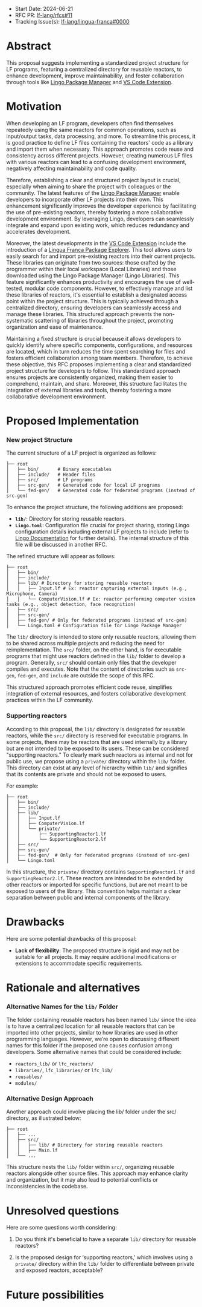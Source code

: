 - Start Date: 2024-06-21
- RFC PR: [lf-lang/rfcs#11](https://github.com/lf-lang/rfcs/pull/11)
- Tracking Issue(s): [lf-lang/lingua-franca#0000](https://github.com/lf-lang/lingua-franca/issues/0000)

# Abstract
[abstract]: #abstract

This proposal suggests implementing a standardized project structure for LF programs, featuring a centralized directory for reusable reactors, to enhance development, improve maintainability, and foster collaboration through tools like [Lingo Package Manager](https://github.com/lf-lang/lingo) and [VS Code Extension](https://github.com/lf-lang/vscode-lingua-franca).

# Motivation
[motivation]: #motivation

When developing an LF program, developers often find themselves repeatedly using the same reactors for common operations, such as input/output tasks, data processing, and more. To streamline this process, it is good practice to define LF files containing the reactors' code as a library and import them when necessary. This approach promotes code reuse and consistency across different projects. However, creating numerous LF files with various reactors can lead to a confusing development environment, negatively affecting maintainability and code quality. 

Therefore, establishing a clear and structured project layout is crucial, especially when aiming to share the project with colleagues or the community. The latest features of the [Lingo Package Manager](https://github.com/lf-lang/lingo) enable developers to incorporate other LF projects into their own. This enhancement significantly improves the developer experience by facilitating the use of pre-existing reactors, thereby fostering a more collaborative development environment. By leveraging Lingo, developers can seamlessly integrate and expand upon existing work, which reduces redundancy and accelerates development.

Moreover, the latest developments in the [VS Code Extension](https://github.com/lf-lang/vscode-lingua-franca) include the introduction of a [Lingua Franca Package Explorer](https://github.com/lf-lang/vscode-lingua-franca/blob/extending/LF_PACKAGE_EXPLORER.md). This tool allows users to easily search for and import pre-existing reactors into their current projects. These libraries can originate from two sources: those crafted by the programmer within their local workspace (Local Libraries) and those downloaded using the Lingo Package Manager (Lingo Libraries). This feature significantly enhances productivity and encourages the use of well-tested, modular code components. However, to effectively manage and list these libraries of reactors, it's essential to establish a designated access point within the project structure. This is typically achieved through a centralized directory, ensuring developers can seamlessly access and manage these libraries. This structured approach prevents the non-systematic scattering of libraries throughout the project, promoting organization and ease of maintenance.

Maintaining a fixed structure is crucial because it allows developers to quickly identify where specific components, configurations, and resources are located, which in turn reduces the time spent searching for files and fosters efficient collaboration among team members. Therefore, to achieve these objective, this RFC proposes implementing a clear and standardized project structure for developers to follow. This standardized approach ensures projects are consistently organized, making them easier to comprehend, maintain, and share. Moreover, this structure facilitates the integration of external libraries and tools, thereby fostering a more collaborative development environment.

# Proposed Implementation
[proposed-implementation]: #proposed-implementation

### New project Structure
The current structure of a LF project is organized as follows:

```shell
├── root
│   ├── bin/       # Binary executables
│   ├── include/   # Header files
│   ├── src/       # LF programs
│   ├── src-gen/   # Generated code for local LF programs
│   └── fed-gen/   # Generated code for federated programs (instead of src-gen)
```

To enhance the project structure, the following additions are proposed:

- **`lib/`**: Directory for storing reusable reactors.
- **`Lingo.toml`**: Configuration file crucial for project sharing, storing Lingo configuration details including external LF projects to include (refer to [Lingo Documentation](https://github.com/lf-lang/lingo?tab=readme-ov-file#the-toml-based-package-configurations) for further details). The internal structure of this file will be discussed in another RFC.

The refined structure will appear as follows:
```shell
├── root
│   ├── bin/
│   ├── include/
│   ├── lib/ # Directory for storing reusable reactors
│   │   ├── Input.lf # Ex: reactor capturing external inputs (e.g., Microphone, Camera)
│   │   └── ComputerVision.lf # Ex: reactor performing computer vision tasks (e.g., object detection, face recognition)
│   ├── src/
│   ├── src-gen/
│   ├── fed-gen/ # Only for federated programs (instead of src-gen)
│   └── Lingo.toml # Configuration file for Lingo Package Manager
```
The `lib/` directory is intended to store only reusable reactors, allowing them to be shared across multiple projects and reducing the need for reimplementation. The `src/` folder, on the other hand, is for executable programs that might use reactors defined in the `lib/` folder to develop a program. Generally, `src/` should contain only files that the developer compiles and executes. Note that the content of directories such as `src-gen`, `fed-gen`, and `include` are outside the scope of this RFC.

This structured approach promotes efficient code reuse, simplifies integration of external resources, and fosters collaborative development practices within the LF community.

### Supporting reactors
[supporting-reactors]: #supporting-reactors

According to this proposal, the `lib/` directory is designated for reusable reactors, while the `src/` directory is reserved for executable programs. In some projects, there may be reactors that are used internally by a library but are not intended to be exposed to its users. These can be considered "supporting reactors." To clearly mark such reactors as internal and not for public use, we propose using a `private/` directory within the `lib/` folder. This directory can exist at any level of hierarchy within `lib/` and signifies that its contents are private and should not be exposed to users.

For example:

```shell
├── root
│   ├── bin/
│   ├── include/
│   ├── lib/
│   │   ├── Input.lf
│   │   ├── ComputerVision.lf
│   │   └── private/
│   │       ├── SupportingReactor1.lf
│   │       └── SupportingReactor2.lf
│   ├── src/
│   ├── src-gen/
│   ├── fed-gen/  # Only for federated programs (instead of src-gen)
│   └── Lingo.toml
```

In this structure, the `private/` directory contains `SupportingReactor1.lf` and `SupportingReactor2.lf`. These reactors are intended to be extended by other reactors or imported for specific functions, but are not meant to be exposed to users of the library. This convention helps maintain a clear separation between public and internal components of the library.

# Drawbacks
[drawbacks]: #drawbacks

Here are some potential drawbacks of this proposal:
- **Lack of flexibility**: The proposed structure is rigid and may not be suitable for all projects. It may require additional modifications or extensions to accommodate specific requirements.


# Rationale and alternatives
[rationale-and-alternatives]: #rationale-and-alternatives

### Alternative Names for the `lib/` Folder
The folder containing reusable reactors has been named `lib/` since the idea is to have a centralized location for all reusable reactors that can be imported into other projects, similar to how libraries are used in other programming languages. However, we’re open to discussing different names for this folder if the proposed one causes confusion among developers. Some alternative names that could be considered include:
- `reactors_lib/` or `lfc_reactors/`
- `libraries/`, `lfc_libraries/` or `lfc_lib/`
- `reusables/`
- `modules/`

### Alternative Design Approach
Another approach could involve placing the lib/ folder under the src/ directory, as illustrated below:
```shell
├── root
│   ├── ...
│   ├── src/
│   │   ├── lib/ # Directory for storing reusable reactors
│   │   ├── Main.lf
│   └── ...
```
This structure nests the `lib/` folder within `src/`, organizing reusable reactors alongside other source files. This approach may enhance clarity and organization, but it may also lead to potential conflicts or inconsistencies in the codebase.

# Unresolved questions
[unresolved-questions]: #unresolved-questions

Here are some questions worth considering:

1. Do you think it's beneficial to have a separate `lib/` directory for reusable reactors?

2. Is the proposed design for ‘supporting reactors,’ which involves using a `private/` directory within the `lib/` folder to differentiate between private and exposed reactors, acceptable?

# Future possibilities
[future-possibilities]: #future-possibilities


